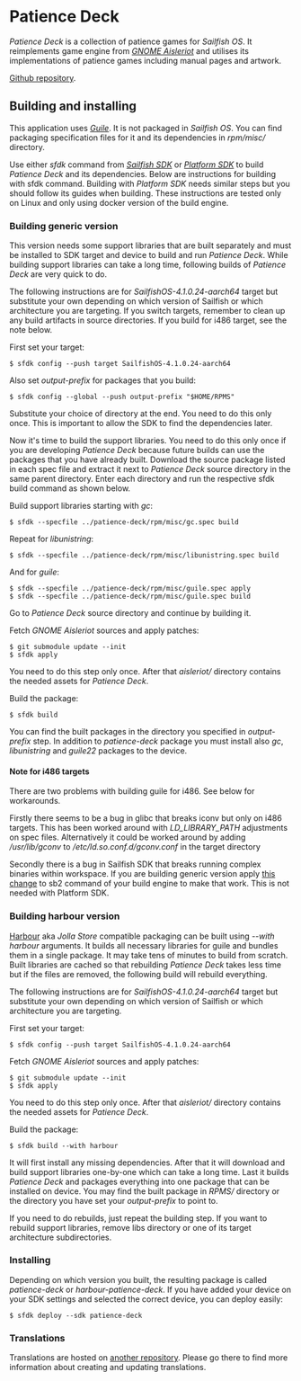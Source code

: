 Patience Deck
=============
_Patience Deck_ is a collection of patience games for _Sailfish OS_.
It reimplements game engine from
[_GNOME Aisleriot_](https://wiki.gnome.org/Apps/Aisleriot) and utilises its
implementations of patience games including manual pages and artwork.

[Github repository](https://github.com/Tomin1/patience-deck/).

Building and installing
-----------------------
This application uses [_Guile_](https://www.gnu.org/software/guile/). It is not
packaged in _Sailfish OS_. You can find packaging specification files for it and
its dependencies in _rpm/misc/_ directory.

Use either _sfdk_ command from
[_Sailfish SDK_](https://sailfishos.org/wiki/Sailfish_SDK) or
[_Platform SDK_](https://sailfishos.org/wiki/Platform_SDK) to build _Patience
Deck_ and its dependencies. Below are instructions for building with sfdk
command. Building with _Platform SDK_ needs similar steps but you should follow
its guides when building. These instructions are tested only on Linux and only
using docker version of the build engine.

### Building generic version
This version needs some support libraries that are built separately and must be
installed to SDK target and device to build and run _Patience Deck_. While
building support libraries can take a long time, following builds of _Patience
Deck_ are very quick to do.

The following instructions are for _SailfishOS-4.1.0.24-aarch64_ target but
substitute your own depending on which version of Sailfish or which
architecture you are targeting. If you switch targets, remember to clean up any
build artifacts in source directories. If you build for i486 target, see the
note below.

First set your target:

    $ sfdk config --push target SailfishOS-4.1.0.24-aarch64

Also set _output-prefix_ for packages that you build:

    $ sfdk config --global --push output-prefix "$HOME/RPMS"

Substitute your choice of directory at the end. You need to do this only once.
This is important to allow the SDK to find the dependencies later.

Now it's time to build the support libraries. You need to do this only once if
you are developing _Patience Deck_ because future builds can use the packages
that you have already built. Download the source package listed in each spec
file and extract it next to _Patience Deck_ source directory in the same parent
directory. Enter each directory and run the respective sfdk build command as
shown below.

Build support libraries starting with _gc_:

    $ sfdk --specfile ../patience-deck/rpm/misc/gc.spec build

Repeat for _libunistring_:

    $ sfdk --specfile ../patience-deck/rpm/misc/libunistring.spec build

And for _guile_:

    $ sfdk --specfile ../patience-deck/rpm/misc/guile.spec apply
    $ sfdk --specfile ../patience-deck/rpm/misc/guile.spec build

Go to _Patience Deck_ source directory and continue by building it.

Fetch _GNOME Aisleriot_ sources and apply patches:

    $ git submodule update --init
    $ sfdk apply

You need to do this step only once. After that _aisleriot/_ directory
contains the needed assets for _Patience Deck_.

Build the package:

    $ sfdk build

You can find the built packages in the directory you specified in
_output-prefix_ step. In addition to _patience-deck_ package you must install
also _gc_, _libunistring_ and _guile22_ packages to the device.

#### Note for i486 targets
There are two problems with building guile for i486. See below for workarounds.

Firstly there seems to be a bug in glibc that breaks iconv but only on i486
targets. This has been worked around with _LD\_LIBRARY\_PATH_ adjustments on
spec files. Alternatively it could be worked around by adding _/usr/lib/gconv_
to _/etc/ld.so.conf.d/gconv.conf_ in the target directory

Secondly there is a bug in Sailfish SDK that breaks running complex binaries
within workspace. If you are building generic version apply [this
change](https://github.com/sailfishos/scratchbox2/commit/d14b047a9438e5a740981cd5620f1a6af2b6c2e3)
to sb2 command of your build engine to make that work. This is not needed with
Platform SDK.

### Building harbour version
[Harbour](https://harbour.jolla.com/) aka _Jolla Store_ compatible packaging
can be built using _--with harbour_ arguments. It builds all necessary
libraries for guile and bundles them in a single package. It may take tens of
minutes to build from scratch. Built libraries are cached so that rebuilding
_Patience Deck_ takes less time but if the files are removed, the following
build will rebuild everything.

The following instructions are for _SailfishOS-4.1.0.24-aarch64_ target but
substitute your own depending on which version of Sailfish or which
architecture you are targeting.

First set your target:

    $ sfdk config --push target SailfishOS-4.1.0.24-aarch64

Fetch _GNOME Aisleriot_ sources and apply patches:

    $ git submodule update --init
    $ sfdk apply

You need to do this step only once. After that _aisleriot/_ directory
contains the needed assets for _Patience Deck_.

Build the package:

    $ sfdk build --with harbour

It will first install any missing dependencies. After that it will download and
build support libraries one-by-one which can take a long time. Last it builds
_Patience Deck_ and packages everything into one package that can be installed
on device. You may find the built package in _RPMS/_ directory or the directory
you have set your _output-prefix_ to point to.

If you need to do rebuilds, just repeat the building step. If you want to
rebuild support libraries, remove libs directory or one of its target
architecture subdirectories.

### Installing
Depending on which version you built, the resulting package is called
_patience-deck_ or _harbour-patience-deck_. If you have added your device on
your SDK settings and selected the correct device, you can deploy easily:

    $ sfdk deploy --sdk patience-deck

### Translations
Translations are hosted on [another
repository](https://github.com/Tomin1/patience-deck-l10n). Please go there to
find more information about creating and updating translations.
